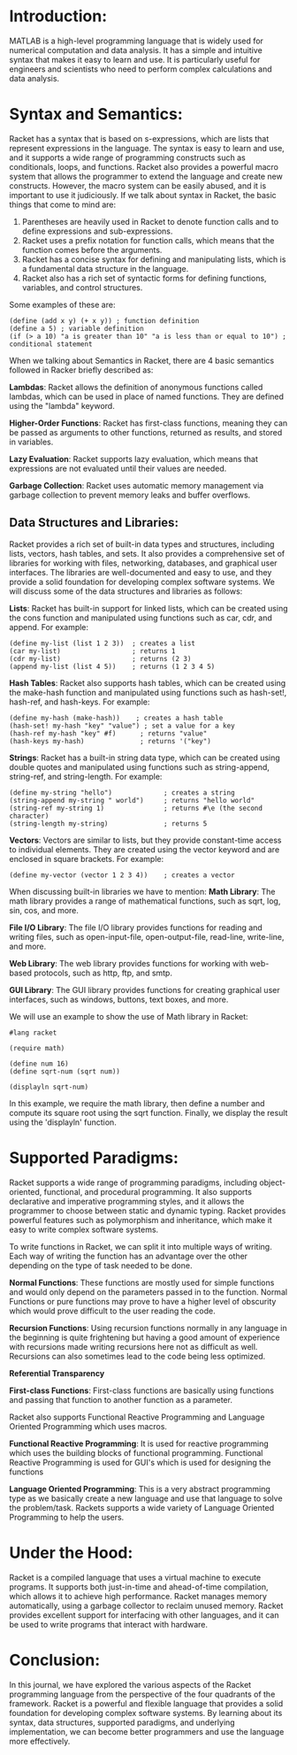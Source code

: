 **Introduction**:
 ======
MATLAB is a high-level programming language that is widely used for numerical computation and data analysis. It has a simple and intuitive syntax that makes it easy to learn and use. It is particularly useful for engineers and scientists who need to perform complex calculations and data analysis.

**Syntax and Semantics**:
======
Racket has a syntax that is based on s-expressions, which are lists that represent expressions in the language. The syntax is easy to learn and use, and it 
supports a wide range of programming constructs such as conditionals, loops, and functions. Racket also provides a powerful macro system that allows the programmer 
to extend the language and create new constructs. However, the macro system can be easily abused, and it is important to use it judiciously.
If we talk about syntax in Racket, the basic things that come to mind are:
1) Parentheses are heavily used in Racket to denote function calls and to define expressions and sub-expressions.
2) Racket uses a prefix notation for function calls, which means that the function comes before the arguments.
3) Racket has a concise syntax for defining and manipulating lists, which is a fundamental data structure in the language.
4) Racket also has a rich set of syntactic forms for defining functions, variables, and control structures.

Some examples of these are:
```racket
(define (add x y) (+ x y)) ; function definition
(define a 5) ; variable definition
(if (> a 10) "a is greater than 10" "a is less than or equal to 10") ; conditional statement
```

When we talking about Semantics in Racket, there are 4 basic semantics followed in Racker briefly described as:

**Lambdas**: Racket allows the definition of anonymous functions called lambdas, which can be used in place of named functions. They are defined using the "lambda" keyword.

**Higher-Order Functions**: Racket has first-class functions, meaning they can be passed as arguments to other functions, returned as results, and stored in variables.

**Lazy Evaluation**: Racket supports lazy evaluation, which means that expressions are not evaluated until their values are needed.

**Garbage Collection**: Racket uses automatic memory management via garbage collection to prevent memory leaks and buffer overflows.

**Data Structures and Libraries**:
------
Racket provides a rich set of built-in data types and structures, including lists, vectors, hash tables, and sets. It also provides a comprehensive set of 
libraries for working with files, networking, databases, and graphical user interfaces. The libraries are well-documented and easy to use, and they provide a solid 
foundation for developing complex software systems. We will discuss some of the data structures and libraries as follows:

**Lists**: Racket has built-in support for linked lists, which can be created using the cons function and manipulated using functions such as car, cdr, and append. For example:
```racket
(define my-list (list 1 2 3))  ; creates a list
(car my-list)                  ; returns 1
(cdr my-list)                  ; returns (2 3)
(append my-list (list 4 5))    ; returns (1 2 3 4 5)
```

**Hash Tables**: Racket also supports hash tables, which can be created using the make-hash function and manipulated using functions such as hash-set!, hash-ref, and hash-keys. 
For example:
```racket
(define my-hash (make-hash))    ; creates a hash table
(hash-set! my-hash "key" "value") ; set a value for a key
(hash-ref my-hash "key" #f)      ; returns "value"
(hash-keys my-hash)              ; returns '("key")
```

**Strings**: Racket has a built-in string data type, which can be created using double quotes and manipulated using functions such as string-append, string-ref, and string-length. 
For example:
```racket
(define my-string "hello")             ; creates a string
(string-append my-string " world")     ; returns "hello world"
(string-ref my-string 1)               ; returns #\e (the second character)
(string-length my-string)              ; returns 5
```

**Vectors**: Vectors are similar to lists, but they provide constant-time access to individual elements. They are created using the vector keyword and are enclosed in square brackets. For example:
```racket
(define my-vector (vector 1 2 3 4))    ; creates a vector
```
When discussing built-in libraries we have to mention:
**Math Library**: The math library provides a range of mathematical functions, such as sqrt, log, sin, cos, and more.

**File I/O Library**: The file I/O library provides functions for reading and writing files, such as open-input-file, open-output-file, read-line, write-line, and more.

**Web Library**: The web library provides functions for working with web-based protocols, such as http, ftp, and smtp.

**GUI Library**: The GUI library provides functions for creating graphical user interfaces, such as windows, buttons, text boxes, and more.

We will use an example to show the use of Math library in Racket:
```racket
#lang racket

(require math)

(define num 16)
(define sqrt-num (sqrt num))

(displayln sqrt-num)
```
In this example, we require the math library, then define a number and compute its square root using the sqrt function. Finally, we display the result using the 'displayln' function.

**Supported Paradigms**:
======
Racket supports a wide range of programming paradigms, including object-oriented, functional, and procedural programming. It also supports declarative
and imperative programming styles, and it allows the programmer to choose between static and dynamic typing. Racket provides powerful features such as polymorphism 
and inheritance, which make it easy to write complex software systems.

To write functions in Racket, we can split it into multiple ways of writing. Each way of writing the function has an advantage over the other depending on the type of task needed to be done.

**Normal Functions**:
These functions are mostly used for simple functions and would only depend on the parameters passed in to the function. Normal Functions or pure functions may prove to have a higher level of obscurity which would prove difficult to the user reading the code.

**Recursion Functions**:
Using recursion functions normally in any language in the beginning is quite frightening but having a good amount of experience with recursions made writing recursions here not as difficult as well. Recursions can also sometimes lead to the code being less optimized.

**Referential Transparency**

**First-class Functions**:
First-class functions are basically using functions and passing that function to another function as a parameter.

Racket also supports Functional Reactive Programming and Language Oriented Programming which uses macros.

**Functional Reactive Programming**:
It is used for reactive programming which uses the building blocks of functional programming. Functional Reactive Programming is used for GUI's which is used for designing the functions

**Language Oriented Programming**:
This is a very abstract programming type as we basically create a new language and use that language to solve the problem/task. Rackets supports a wide variety of Language Oriented Programming to help the users.

**Under the Hood**:
======
Racket is a compiled language that uses a virtual machine to execute programs. It supports both just-in-time and ahead-of-time compilation, which allows it to 
achieve high performance. Racket manages memory automatically, using a garbage collector to reclaim unused memory. Racket provides excellent support for interfacing 
with other languages, and it can be used to write programs that interact with hardware.

**Conclusion**:
======
In this journal, we have explored the various aspects of the Racket programming language from the perspective of the four quadrants of the framework. 
Racket is a powerful and flexible language that provides a solid foundation for developing complex software systems. By learning about its syntax, data structures, 
supported paradigms, and underlying implementation, we can become better programmers and use the language more effectively.
